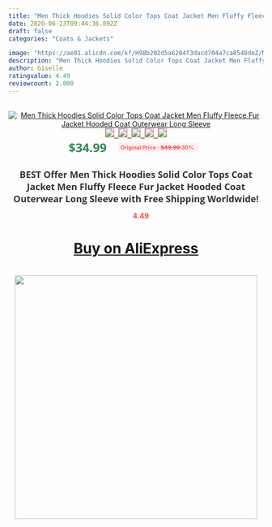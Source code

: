 ```yaml
---
title: "Men Thick Hoodies Solid Color Tops Coat Jacket Men Fluffy Fleece Fur Jacket Hooded Coat Outerwear Long Sleeve"
date: 2020-06-23T09:44:36.892Z
draft: false
categories: "Coats & Jackets"

image: "https://ae01.alicdn.com/kf/H98b202d5a6204f3dacd704a7ca8548deZ/Men-Thick-Hoodies-Solid-Color-Tops-Coat-Jacket-Men-Fluffy-Fleece-Fur-Jacket-Hooded-Coat-Outerwear.png_220x220.png"
description: "Men Thick Hoodies Solid Color Tops Coat Jacket Men Fluffy Fleece Fur Jacket Hooded Coat Outerwear Long Sleeve"
author: Giselle
ratingvalue: 4.49
reviewcount: 2.000
---
```

<br>
<div style="text-align: center;">
<a href="https://s.click.aliexpress.com/e/_9zjKyz" target="_blank" rel="nofollow noopener noreferrer"><img alt="Men Thick Hoodies Solid Color Tops Coat Jacket Men Fluffy Fleece Fur Jacket Hooded Coat Outerwear Long Sleeve" class="magnifier-image" src="https://ae01.alicdn.com/kf/H98b202d5a6204f3dacd704a7ca8548deZ/Men-Thick-Hoodies-Solid-Color-Tops-Coat-Jacket-Men-Fluffy-Fleece-Fur-Jacket-Hooded-Coat-Outerwear.png_220x220.png_640x640.jpg">
<br>
<img style="border:1px solid salmon" src="https://ae01.alicdn.com/kf/H98b202d5a6204f3dacd704a7ca8548deZ/Men-Thick-Hoodies-Solid-Color-Tops-Coat-Jacket-Men-Fluffy-Fleece-Fur-Jacket-Hooded-Coat-Outerwear.png_120x120.jpg">&nbsp;&nbsp;<img style="border:1px solid salmon" src="https://ae01.alicdn.com/kf/H2c53a6ce5939480f85d74f44a196f496J/Men-Thick-Hoodies-Solid-Color-Tops-Coat-Jacket-Men-Fluffy-Fleece-Fur-Jacket-Hooded-Coat-Outerwear.jpg_120x120.jpg">&nbsp;&nbsp;<img style="border:1px solid salmon" src="https://ae01.alicdn.com/kf/H29f487c375d04f88b08ff1b2f73c3f1a8/Men-Thick-Hoodies-Solid-Color-Tops-Coat-Jacket-Men-Fluffy-Fleece-Fur-Jacket-Hooded-Coat-Outerwear.jpg_120x120.jpg">&nbsp;&nbsp;<img style="border:1px solid salmon" src="https://ae01.alicdn.com/kf/H4283f40102a448c28fafc73e78c047bf9/Men-Thick-Hoodies-Solid-Color-Tops-Coat-Jacket-Men-Fluffy-Fleece-Fur-Jacket-Hooded-Coat-Outerwear.jpg_120x120.jpg">&nbsp;&nbsp;<img style="border:1px solid salmon" src="https://ae01.alicdn.com/kf/H358d12944c6346f6ba8125082b0013aaN/Men-Thick-Hoodies-Solid-Color-Tops-Coat-Jacket-Men-Fluffy-Fleece-Fur-Jacket-Hooded-Coat-Outerwear.jpg_120x120.jpg"></a></div><br0>
<div style="text-align: center;"><span style="background-color: white; border: 0px; box-sizing: border-box; color: seagreen; display: inline-block; font-family: &quot;open sans&quot; , &quot;arial&quot; , &quot;helvetica&quot; , sans-serif , &quot;heiti&quot;; font-size: 24px; font-stretch: inherit; font-weight: 700; line-height: inherit; margin: 0px 10px 0px 0px; padding: 0px; vertical-align: middle;">$34.99 </span>
<span style="background: rgb(255 , 241 , 241); border-radius: 3px; border: 0px; box-sizing: border-box; color: #ff4747; display: inline-block; font-family: inherit; font-size: 12px; font-stretch: inherit; font-style: inherit; font-variant: inherit; font-weight: 600; line-height: inherit; margin: 0px; padding: 2px 5px; transform: scale(0.9); vertical-align: middle;">Original Price : <b style="text-decoration: line-through;">$49.99 </b> 30%&nbsp;&nbsp;</span></div>
<h1 style="color: #333333; display: inline-block; font-family: &quot;open sans&quot; , &quot;arial&quot; , &quot;helvetica&quot; , sans-serif , &quot;heiti&quot;; font-size: 18px; font-stretch: inherit; font-weight: 700; text-align: center;">BEST Offer Men Thick Hoodies Solid Color Tops Coat Jacket Men Fluffy Fleece Fur Jacket Hooded Coat Outerwear Long Sleeve with Free Shipping Worldwide!</h1>
<div style="color: #ff4747; text-align: center;">
<img src="https://4.bp.blogspot.com/-M0ZcTcb-5uY/XleCXlxnR4I/AAAAAAAAAEc/OrjgMkXV1oMQFaCRZj5HQwOCBcu3w1FegCPcBGAYYCw/s1600/star.png" style="height: 15px;">&nbsp;<b>4.49</b></div>
<div class="button_cont" align="center"><a class="buynow_a" href="https://s.click.aliexpress.com/e/_9zjKyz" target="_blank" rel="nofollow noopener noreferrer"><H1>Buy on AliExpress</H1></a></div><br>
<div class="separator" style="clear: both; text-align: center;">
<img src="https://lh3.googleusercontent.com/-pTy5HemUv9M/XlePHvY0dAI/AAAAAAAAAE4/0nX5iRUoIWY8eMW9Dpxeirr157OZliDIgCLcBGAsYHQ/s1600/badge.gif" width="480">
</div>
